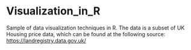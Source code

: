 # Visualization_in_R
Sample of data visualization techniques in R. The data is a subset of UK Housing price data, which can be found at the following source: https://landregistry.data.gov.uk/
